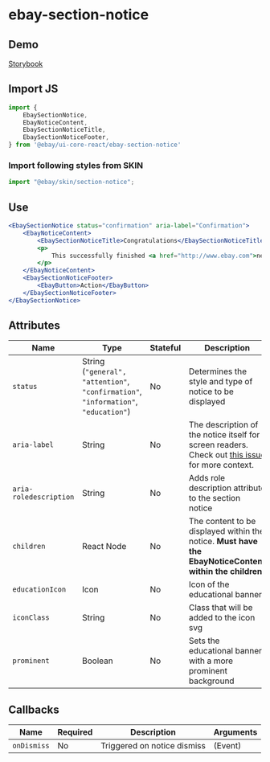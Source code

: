 # ebay-section-notice

## Demo
[Storybook](https://opensource.ebay.com/ebayui-core-react/main/?path=/story/notices-tips-ebay-section-notice--default-message-with-no-action)

## Import JS

```jsx harmony
import {
    EbaySectionNotice,
    EbayNoticeContent,
    EbaySectionNoticeTitle,
    EbaySectionNoticeFooter,
} from '@ebay/ui-core-react/ebay-section-notice'
```

### Import following styles from SKIN

```jsx harmony
import "@ebay/skin/section-notice";
```

## Use

```jsx harmony
<EbaySectionNotice status="confirmation" aria-label="Confirmation">
    <EbayNoticeContent>
        <EbaySectionNoticeTitle>Congratulations</EbaySectionNoticeTitle>
        <p>
            This successfully finished <a href="http://www.ebay.com">next page</a>
        </p>
    </EbayNoticeContent>
    <EbaySectionNoticeFooter>
        <EbayButton>Action</EbayButton>
    </EbaySectionNoticeFooter>
</EbaySectionNotice>
```

## Attributes

| Name                   | Type                                                                                | Stateful | Description                                                                                                                                 | Default        |
| ---------------------- | ----------------------------------------------------------------------------------  | -------- | ------------------------------------------------------------------------------------------------------------------------------------------- | -------------- |
| `status`               | String (`"general", "attention"`, `"confirmation"`, `"information"`, `"education"`) | No       | Determines the style and type of notice to be displayed                                                                                     | `"general"`    |
| `aria-label`           | String                                                                              | No       | The description of the notice itself for screen readers. Check out [this issue](https://github.com/eBay/skin/issues/1001) for more context. | -              |
| `aria-roledescription` | String                                                                              | No       | Adds role description attribute to the section notice                                                                                       | `"Notice"`     |
| `children`             | React Node                                                                          | No       | The content to be displayed within the notice. **Must have the EbayNoticeContent within the children!**                                     | -              |
| `educationIcon`        | Icon                                                                                | No       | Icon of the educational banner                                                                                                              | `"lightbulb24"`|
| `iconClass`            | String                                                                              | No       | Class that will be added to the icon svg                                                                                                    | -              |
| `prominent`            | Boolean                                                                             | No       | Sets the educational banner with a more prominent background                                                                                | `false`        |

## Callbacks
| Name | Required             | Description       | Arguments |
|------|----------------------|-------------------|-----------|
| `onDismiss` | No | Triggered on notice dismiss | (Event)  |
